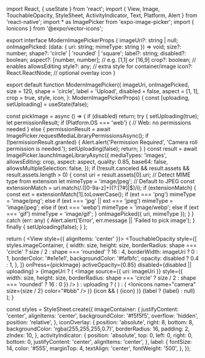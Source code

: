 import React, { useState } from 'react';
import { View, Image, TouchableOpacity, StyleSheet, ActivityIndicator, Text, Platform, Alert } from 'react-native';
import * as ImagePicker from 'expo-image-picker';
import { Ionicons } from '@expo/vector-icons';

export interface ModernImagePickerProps {
  imageUri?: string | null;
  onImagePicked: (data: { uri: string; mimeType: string }) => void;
  size?: number;
  shape?: 'circle' | 'rounded' | 'square';
  label?: string;
  disabled?: boolean;
  aspect?: [number, number]; // e.g. [1,1] or [16,9]
  crop?: boolean; // enables allowsEditing
  style?: any; // extra style for container/image
  icon?: React.ReactNode; // optional overlay icon
}

export default function ModernImagePicker({
  imageUri,
  onImagePicked,
  size = 120,
  shape = 'circle',
  label = 'Upload',
  disabled = false,
  aspect = [1, 1],
  crop = true,
  style,
  icon,
}: ModernImagePickerProps) {
  const [uploading, setUploading] = useState(false);

  const pickImage = async () => {
    if (disabled) return;
    try {
      setUploading(true);
      let permissionResult;
      if (Platform.OS === 'web') {
        // Web: no permissions needed
      } else {
        permissionResult = await ImagePicker.requestMediaLibraryPermissionsAsync();
        if (!permissionResult.granted) {
          Alert.alert('Permission Required', 'Camera roll permission is needed.');
          setUploading(false);
          return;
        }
      }
      const result = await ImagePicker.launchImageLibraryAsync({
        mediaTypes: 'images',
        allowsEditing: crop,
        aspect: aspect,
        quality: 0.85,
        base64: false,
        allowsMultipleSelection: false,
      });
      if (!result.canceled && result.assets && result.assets.length > 0) {
        const uri = result.assets[0].uri;
        // Detect MIME type from extension
        let mimeType = 'image/jpeg'; // Default to JPEG
        const extensionMatch = uri.match(/\.([0-9a-z]+)(?:[?#]|$)/i);
        if (extensionMatch) {
          const ext = extensionMatch[1].toLowerCase();
          if (ext === 'png') mimeType = 'image/png';
          else if (ext === 'jpg' || ext === 'jpeg') mimeType = 'image/jpeg';
          else if (ext === 'webp') mimeType = 'image/webp';
          else if (ext === 'gif') mimeType = 'image/gif';
        }
        onImagePicked({ uri, mimeType });
      }
    } catch (err: any) {
      Alert.alert('Error', err.message || 'Failed to pick image');
    } finally {
      setUploading(false);
    }
  };

  return (
    <View style={{ alignItems: 'center' }}>
      <TouchableOpacity
        style={[
          styles.imageContainer,
          {
            width: size,
            height: size,
            borderRadius: shape === 'circle' ? size / 2 : shape === 'rounded' ? 16 : 4,
            borderWidth: imageUri ? 0 : 1,
            borderColor: '#e1e1e1',
            backgroundColor: '#fafbfc',
            opacity: disabled ? 0.4 : 1,
          },
        ]}
        onPress={pickImage}
        activeOpacity={0.85}
        disabled={disabled || uploading}
      >
        {imageUri ? (
          <Image source={{ uri: imageUri }} style={{ width: size, height: size, borderRadius: shape === 'circle' ? size / 2 : shape === 'rounded' ? 16 : 0 }} />
        ) : uploading ? (
          <ActivityIndicator style={styles.activityIndicator} size="small" color="#007AFF" />
        ) : (
          <Ionicons name="camera" size={size / 2} color="#bbb" />
        )}
        {icon && (
          <View style={styles.iconOverlay}>
            {icon}
          </View>
        )}
      </TouchableOpacity>
      {label ? <Text style={styles.label}>{label}</Text> : null}
    </View>
  );
}

const styles = StyleSheet.create({
  imageContainer: {
    justifyContent: 'center',
    alignItems: 'center',
    backgroundColor: '#f5f5f5',
    overflow: 'hidden',
    position: 'relative',
  },
  iconOverlay: {
    position: 'absolute',
    right: 8,
    bottom: 8,
    backgroundColor: 'rgba(255,255,255,0.7)',
    borderRadius: 16,
    padding: 2,
    zIndex: 10,
  },
  activityIndicator: {
    position: 'absolute',
    top: 0,
    left: 0,
    right: 0,
    bottom: 0,
    justifyContent: 'center',
    alignItems: 'center',
  },
  label: {
    fontSize: 14,
    color: '#555',
    marginTop: 4,
    textAlign: 'center',
    fontWeight: '500',
  },
});
